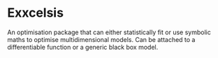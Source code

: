 # Exxcelsis
An optimisation package that can either statistically fit or use symbolic maths to optimise multidimensional models. Can be attached to a differentiable function or a generic black box model.

